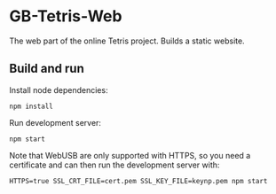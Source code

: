 # GB-Tetris-Web

The web part of the online Tetris project. Builds a static website.

## Build and run

Install node dependencies:

```
npm install
```

Run development server:

```
npm start
```


Note that WebUSB are only supported with HTTPS, so you need a certificate and can
then run the development server with:

```
HTTPS=true SSL_CRT_FILE=cert.pem SSL_KEY_FILE=keynp.pem npm start
```
